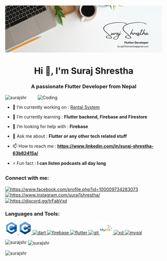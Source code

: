 
[![Social banner for jh3y](https://github.com/Surajshr/assets/blob/main/profileBaner.png)](https://www.linkedin.com/in/suraj-shrestha-63b82415a/)
<h1 align="center">Hi 👋, I'm Suraj Shrestha</h1>
<h3 align="center">A passionate Flutter Developer from Nepal</h3>
<img align="right" alt="Coding" width="400" src ="https://c.tenor.com/2uyENRmiUt0AAAAC/coding.gif">
<p align="left"> <img src="https://komarev.com/ghpvc/?username=surajshr&label=Profile%20views&color=0e75b6&style=flat" alt="surajshr" /> </p>

- 🔭 I’m currently working on : [Rental System](https://github.com/Surajshr/rent_project)

- 🌱 I’m currently learning : **Flutter backend, Firebase and Firestore**

- 🤝 I’m looking for help with : **Firebase**

- 💬 Ask me about : **Flutter or any other tech related stuff**

- 📫 How to reach me : **https://www.linkedin.com/in/suraj-shrestha-63b82415a/**

- ⚡ Fun fact : **I can listen podcasts all day long**

<h3 align="left">Connect with me:</h3>
<p align="left">
<a href="https://fb.com/https://www.facebook.com/profile.php?id=100009734283073" target="blank"><img align="center" src="https://raw.githubusercontent.com/rahuldkjain/github-profile-readme-generator/master/src/images/icons/Social/facebook.svg" alt="https://www.facebook.com/profile.php?id=100009734283073" height="30" width="40" /></a>
<a href="https://instagram.com/https://www.instagram.com/suraj1shrestha/" target="blank"><img align="center" src="https://raw.githubusercontent.com/rahuldkjain/github-profile-readme-generator/master/src/images/icons/Social/instagram.svg" alt="https://www.instagram.com/suraj1shrestha/" height="30" width="40" /></a>
<a href="https://discord.gg/https://discord.gg/trFabVxd" target="blank"><img align="center" src="https://raw.githubusercontent.com/rahuldkjain/github-profile-readme-generator/master/src/images/icons/Social/discord.svg" alt="https://discord.gg/trFabVxd" height="30" width="40" /></a>
</p>

<h3 align="left">Languages and Tools:</h3>
<p align="left"> <a href="https://www.cprogramming.com/" target="_blank" rel="noreferrer"> <img src="https://raw.githubusercontent.com/devicons/devicon/master/icons/c/c-original.svg" alt="c" width="40" height="40"/> </a> <a href="https://www.w3schools.com/cpp/" target="_blank" rel="noreferrer"> <img src="https://raw.githubusercontent.com/devicons/devicon/master/icons/cplusplus/cplusplus-original.svg" alt="cplusplus" width="40" height="40"/> </a> <a href="https://dart.dev" target="_blank" rel="noreferrer"> <img src="https://www.vectorlogo.zone/logos/dartlang/dartlang-icon.svg" alt="dart" width="40" height="40"/> </a> <a href="https://firebase.google.com/" target="_blank" rel="noreferrer"> <img src="https://www.vectorlogo.zone/logos/firebase/firebase-icon.svg" alt="firebase" width="40" height="40"/> </a> <a href="https://flutter.dev" target="_blank" rel="noreferrer"> <img src="https://www.vectorlogo.zone/logos/flutterio/flutterio-icon.svg" alt="flutter" width="40" height="40"/> </a> <a href="https://git-scm.com/" target="_blank" rel="noreferrer"> <img src="https://www.vectorlogo.zone/logos/git-scm/git-scm-icon.svg" alt="git" width="40" height="40"/> </a> <a href="https://www.mysql.com/" target="_blank" rel="noreferrer"> <img src="https://raw.githubusercontent.com/devicons/devicon/master/icons/mysql/mysql-original-wordmark.svg" alt="mysql" width="40" height="40"/> </a> <a href="https://www.adobe.com/products/xd.html" target="_blank" rel="noreferrer"> <img src="https://cdn.worldvectorlogo.com/logos/adobe-xd.svg" alt="xd" width="40" height="40"/> </a> </a> <a href="https://kotlinlang.org/" target="_blank" rel="noreferrer"> <img src="https://upload.wikimedia.org/wikipedia/commons/0/06/Kotlin_Icon.svg" alt="mysql" width="40" height="40"/> </a> </p>

<p><img align="left" src="https://github-readme-stats.vercel.app/api/top-langs?username=surajshr&show_icons=true&locale=en&layout=compact" alt="surajshr" /></p>

<p>&nbsp;<img align="center" src="https://github-readme-stats.vercel.app/api?username=surajshr&show_icons=true&locale=en" alt="surajshr" /></p>

<p><img align="center" src="https://github-readme-streak-stats.herokuapp.com/?user=surajshr&" alt="surajshr" /></p>
